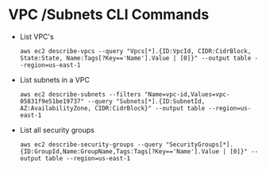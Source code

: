 # VPC /Subnets CLI Commands

* List VPC's
  ```
  aws ec2 describe-vpcs --query "Vpcs[*].{ID:VpcId, CIDR:CidrBlock, State:State, Name:Tags[?Key=='Name'].Value | [0]}" --output table --region=us-east-1
  ```
* List subnets in a VPC
    ```
  aws ec2 describe-subnets --filters "Name=vpc-id,Values=vpc-05831f9e51be19737" --query "Subnets[*].{ID:SubnetId, AZ:AvailabilityZone, CIDR:CidrBlock}" --output table --region=us-east-1
   ```
* List all security groups
  ```
  aws ec2 describe-security-groups --query "SecurityGroups[*].{ID:GroupId,Name:GroupName,Tags:Tags[?Key=='Name'].Value | [0]}" --output table --region=us-east-1
  ```
